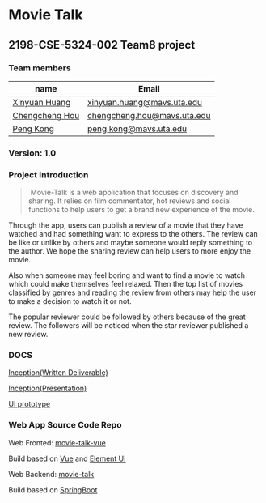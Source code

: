 # Movie Talk

## 2198-CSE-5324-002 Team8 project

### Team members

| name                                           | Email                       |
| ---------------------------------------------- | --------------------------- |
| [Xinyuan Huang](https://github.com/hxy112292)  | xinyuan.huang@mavs.uta.edu  |
| [Chengcheng Hou](https://github.com/housirvip) | chengcheng.hou@mavs.uta.edu |
| [Peng Kong](https://github.com/kong-p)         | peng.kong@mavs.uta.edu      |

### Version: 1.0

### Project introduction

> ​	Movie-Talk is a web application that focuses on discovery and sharing. It relies on film commentator, hot reviews and social functions to help users to get a brand new experience of the movie.  

Through the app, users can publish a review of a movie that they have watched and had something want to express to the others. The review can be like or unlike by others and maybe someone would reply something to the author. We hope the sharing review can help users to more enjoy the movie.  

Also when someone may feel boring and want to find a movie to watch which could make themselves feel relaxed. Then the top list of movies classified by genres and reading the review from others may help the user to make a decision to watch it or not.

The popular reviewer could be followed by others because of the great review. The followers will be noticed when the star reviewer published a new review.

### DOCS

[Inception(Written Deliverable)](https://docs.google.com/document/d/17SCSR7hiKepAN9dnnWQ15NdjR8IHFw40Bo-bmti1smw/edit?usp=sharing)

[Inception(Presentation)](https://docs.google.com/presentation/d/1hlPQydrPNgnvkMXXBDNVFpjeNVDVQRTS0LWdU0mKr7Y/edit?usp=sharing)

[UI prototype](https://org.modao.cc/app/hzf63bufcgbk08r3gego0lw43h39ee)

### Web App Source Code Repo

Web Fronted: [movie-talk-vue](https://github.com/housirvip/movie-talk-vue)

Build based on [Vue](https://vuejs.org/index.html) and [Element UI](https://element.eleme.io/#/en-US)

Web Backend: [movie-talk](https://github.com/housirvip/movie-talk)

Build based on [SpringBoot](https://spring.io/projects/spring-boot)